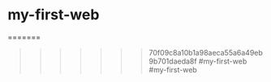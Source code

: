 # my-first-web

=======

>>>>>>> 70f09c8a10b1a98aeca55a6a49eb9b701daeda8f
#my-first-web
#my-first-web
